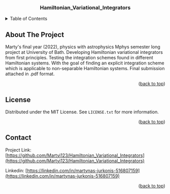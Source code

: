 <div id="top"></div>

<h3 align="center">Hamiltonian_Variational_Integrators</h3>

<!-- TABLE OF CONTENTS -->
<details>
  <summary>Table of Contents</summary>
  <ol>
    <li>
      <a href="#about-the-project">About The Project</a>
    </li>
    <li><a href="#license">License</a></li>
    <li><a href="#contact">Contact</a></li>
  </ol>
</details>



<!-- ABOUT THE PROJECT -->
## About The Project

Marty's final year (2022), physics with astrophysics Mphys semester long project at University of Bath. Developing Hamiltonian variational integrators from first principles. Testing the integration schemes found in different Hamiltonian systems. With the goal of finding an explicit integration scheme which is applicable to non-separable Hamiltonian systems. Final submission attached in .pdf format.

<p align="right">(<a href="#top">back to top</a>)</p>

<!-- LICENSE -->
## License

Distributed under the MIT License. See `LICENSE.txt` for more information.

<p align="right">(<a href="#top">back to top</a>)</p>

<!-- CONTACT -->
## Contact

Project Link: [https://github.com/Martyj123/Hamiltonian_Variational_Integrators](https://github.com/Martyj123/Hamiltonian_Variational_Integrators)

Linkedin: [https://linkedin.com/in/martynas-jurkonis-516807159](https://linkedin.com/in/martynas-jurkonis-516807159)

<p align="right">(<a href="#top">back to top</a>)</p>